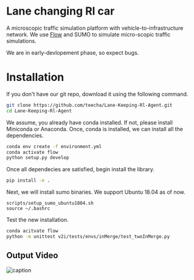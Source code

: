 # Lane changing Rl car

A microscopic traffic simulation platform with vehicle-to-infrastructure network. We use [Flow](https://github.com/flow-project/flow) and SUMO to simulate micro-scopic traffic simulations.

We are in early-devlopement phase, so expect bugs.

# Installation

If you don't have our git repo, download it using the following command.
```bash
git clone https://github.com/teecha/Lane-Keeping-Rl-Agent.git
cd Lane-Keeping-Rl-Agent
```


We assume, you already have conda installed. If not, please install Miniconda or Anaconda. Once, conda is installed, we can install all the dependencies.

```bash
conda env create -f environment.yml
conda activate flow
python setup.py develop
```

Once all dependecies are satisfied, begin install the library.
```bash
pip install -e .
```

Next, we will install sumo binaries. We support Ubuntu 18.04 as of now.

```
scripts/setup_sumo_ubuntu1804.sh
source ~/.bashrc
```

Test the new installation.
```bash
conda acitvate flow
python -m unittest v2i/tests/envs/inMerge/test_twoInMerge.py
```

## Output Video

![caption](https://youtu.be/T-yGhOJTagA)
